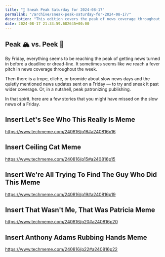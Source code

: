 ```yaml
---
title: "🔮 Sneak Peak Saturday for 2024-08-17"
permalink: "/archive/sneak-peak-saturday-for-2024-08-17/"
description: "This edition covers the peak of news coverage throughout the week, including sneaky Friday news updates."
date: 2024-08-17 21:33:59.682645+00:00
---
```


<h2 style="text-align: start">Peak 🏔️ vs. Peek 👀</h2><p style="text-align: start">By Friday, everything seems to be reaching the peak of getting news turned in before a deadline or dread-line. It sometimes seems like we reach a fever pitch in news coverage throughout the week.</p><p style="text-align: start">Then there is a trope, cliché, or bromide about slow news days and the quietly mentioned news updates sent on a Friday — to try and sneak it past wider coverage. Or, in a nutshell, peak patronizing publishing.</p><p style="text-align: start">In that spirit, here are a few stories that you might have missed on the slow news of a Friday.</p><h2>Insert Let's See Who This Really Is Meme</h2><p><a target="_blank" rel="noopener noreferrer nofollow" href="https://www.techmeme.com/240816/p16#a240816p16">https://www.techmeme.com/240816/p16#a240816p16</a></p><h2>Insert Ceiling Cat Meme</h2><p><a target="_blank" rel="noopener noreferrer nofollow" href="https://www.techmeme.com/240816/p15#a240816p15">https://www.techmeme.com/240816/p15#a240816p15</a></p><h2>Insert We're All Trying To Find The Guy Who Did This Meme</h2><p><a target="_blank" rel="noopener noreferrer nofollow" href="https://www.techmeme.com/240816/p19#a240816p19">https://www.techmeme.com/240816/p19#a240816p19</a></p><h2>Insert That Wasn't Me, That Was Patricia Meme</h2><p><a target="_blank" rel="noopener noreferrer nofollow" href="https://www.techmeme.com/240816/p20#a240816p20">https://www.techmeme.com/240816/p20#a240816p20</a></p><h2>Insert Anthony Adams Rubbing Hands Meme</h2><p><a target="_blank" rel="noopener noreferrer nofollow" href="https://www.techmeme.com/240816/p22#a240816p22">https://www.techmeme.com/240816/p22#a240816p22</a></p><p></p><p></p><p></p>